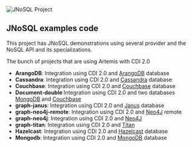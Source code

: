 ![JNoSQL Project](https://raw.githubusercontent.com/JNOSQL/jnosql.github.io/master/images/duke-artemis.png)

## JNoSQL examples code


This project has JNoSQL demonstrations using several provider and the NoSQL API and its specializations.




The bunch of projects that are using Artemis with CDI 2.0

* **ArangoDB**: Integration using CDI 2.0 and [ArangoDB](https://www.arangodb.com/) database
* **Cassandra**: Integration using CDI 2.0 and [Cassandra](http://cassandra.apache.org/) database
* **Couchbase**: Integration using CDI 2.0 and [Couchbase](https://www.couchbase.com/) database
* **Document-double**:Integration using CDI 2.0 and two databases [MongoDB](https://www.mongodb.com/) and [Couchbase](https://www.couchbase.com/)
* **graph-janus**: Integration using CDI 2.0 and [Janus](http://janusgraph.org/) database
* **graph-neo4j-remote**: Integration using CDI 2.0 and [Neo4J](https://neo4j.com/) remote
* **graph-neo4j**: Integration using CDI 2.0 and [Neo4J](https://neo4j.com/)
* **graph-titan**: Integration using CDI 2.0 and [Titan](http://titan.thinkaurelius.com/)
* **Hazelcast**: Integration using CDI 2.0 and [Hazelcast](https://hazelcast.com) database
* **Mongodb**: Integration using CDI 2.0 and [MongoDB](https://www.mongodb.com/) database

